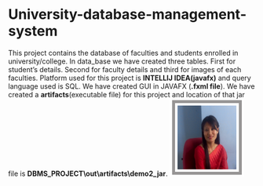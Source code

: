 # University-database-management-system
This project contains the database of faculties and students enrolled in university/college. 
In data_base we have created three tables. First for student’s details. Second for
faculty details and third for images of each faculties.
Platform used for this project is **INTELLIJ IDEA(javafx)** and query language used is SQL.
We have created GUI in JAVAFX (**.fxml file**).
We have created a **artifacts**(executable file) for this project and location of that jar file is **DBMS_PROJECT\out\artifacts\demo2_jar**.
![teresa_maam](teresa_maam.png)
